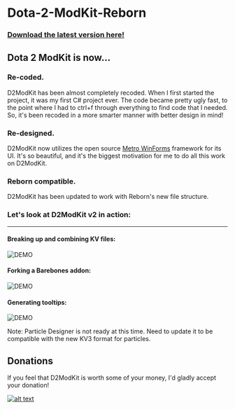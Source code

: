 # Dota-2-ModKit-Reborn

### [Download the latest version here!](https://github.com/Myll/Dota-2-ModKit/releases)

## Dota 2 ModKit is now...

### Re-coded.

D2ModKit has been almost completely recoded. When I first started the project, it was my first C# project ever. The code became pretty ugly fast, to the point where I had to ctrl+f through everything to find code that I needed. So, it's been recoded in a more smarter manner with better design in mind!

### Re-designed.

D2ModKit now utilizes the open source [Metro WinForms](https://github.com/viperneo/winforms-modernui) framework for its UI. It's so beautiful, and it's the biggest motivation for me to do all this work on D2ModKit.

### Reborn compatible.

D2ModKit has been updated to work with Reborn's new file structure.

### Let's look at D2ModKit v2 in action:

-------

#### Breaking up and combining KV files:

![DEMO](http://zippy.gfycat.com/HomelyIncompatibleBangeltiger.gif)

#### Forking a Barebones addon:

![DEMO](http://giant.gfycat.com/SharpFelineAllosaurus.gif)

#### Generating tooltips:

![DEMO](http://giant.gfycat.com/LividSevereElk.gif)

Note: Particle Designer is not ready at this time. Need to update it to be compatible with the new KV3 format for particles.

## Donations

If you feel that D2ModKit is worth some of your money, I'd gladly accept your donation!

[![alt text](http://indigoprogram.org/wp-content/uploads/2012/01/Paypal-Donate-Button.png)](https://www.paypal.com/cgi-bin/webscr?cmd=_donations&business=stephenf%2ebme%40gmail%2ecom&lc=US&item_name=Myll%27s%20Dota%202%20Modding%20Contributions&currency_code=USD&bn=PP%2dDonationsBF%3abtn_donateCC_LG%2egif%3aNonHosted)
